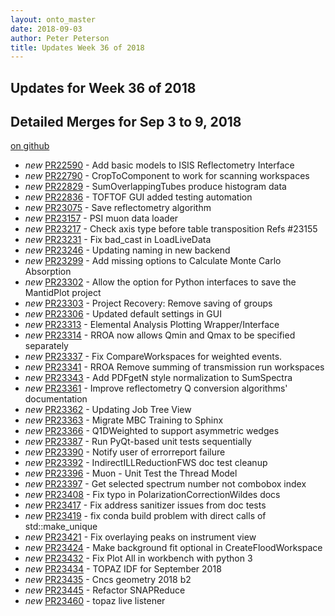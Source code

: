 ```yaml
---
layout: onto_master
date: 2018-09-03
author: Peter Peterson
title: Updates Week 36 of 2018
---
```

Updates for Week 36 of 2018
---------------------------

Detailed Merges for Sep 3 to 9, 2018
------------------------------------
[on github](https://github.com/mantidproject/mantid/pulls?q=is%3Apr+merged%3A2018-09-04..2018-09-09)

* *new* [PR22590](https://github.com/mantidproject/mantid/pull/22590) - Add basic models to ISIS Reflectometry Interface
* *new* [PR22790](https://github.com/mantidproject/mantid/pull/22790) - CropToComponent to work for scanning workspaces
* *new* [PR22829](https://github.com/mantidproject/mantid/pull/22829) - SumOverlappingTubes produce histogram data
* *new* [PR22836](https://github.com/mantidproject/mantid/pull/22836) - TOFTOF GUI added testing automation
* *new* [PR23075](https://github.com/mantidproject/mantid/pull/23075) - Save reflectometry algorithm
* *new* [PR23157](https://github.com/mantidproject/mantid/pull/23157) - PSI muon data loader
* *new* [PR23217](https://github.com/mantidproject/mantid/pull/23217) - Check axis type before table transposition Refs #23155
* *new* [PR23231](https://github.com/mantidproject/mantid/pull/23231) - Fix bad_cast in LoadLiveData
* *new* [PR23246](https://github.com/mantidproject/mantid/pull/23246) - Updating naming in new backend
* *new* [PR23299](https://github.com/mantidproject/mantid/pull/23299) - Add missing options to Calculate Monte Carlo Absorption
* *new* [PR23302](https://github.com/mantidproject/mantid/pull/23302) - Allow the option for Python interfaces to save the MantidPlot project
* *new* [PR23303](https://github.com/mantidproject/mantid/pull/23303) - Project Recovery: Remove saving of groups
* *new* [PR23306](https://github.com/mantidproject/mantid/pull/23306) - Updated default settings in GUI
* *new* [PR23313](https://github.com/mantidproject/mantid/pull/23313) - Elemental Analysis Plotting Wrapper/Interface
* *new* [PR23314](https://github.com/mantidproject/mantid/pull/23314) - RROA now allows Qmin and Qmax to be specified separately
* *new* [PR23337](https://github.com/mantidproject/mantid/pull/23337) - Fix CompareWorkspaces for weighted events.
* *new* [PR23341](https://github.com/mantidproject/mantid/pull/23341) - RROA Remove summing of transmission run workspaces
* *new* [PR23343](https://github.com/mantidproject/mantid/pull/23343) - Add PDFgetN style normalization to SumSpectra
* *new* [PR23361](https://github.com/mantidproject/mantid/pull/23361) - Improve reflectometry Q conversion algorithms' documentation
* *new* [PR23362](https://github.com/mantidproject/mantid/pull/23362) - Updating Job Tree View
* *new* [PR23363](https://github.com/mantidproject/mantid/pull/23363) - Migrate MBC Training to Sphinx
* *new* [PR23366](https://github.com/mantidproject/mantid/pull/23366) - Q1DWeighted to support asymmetric wedges
* *new* [PR23387](https://github.com/mantidproject/mantid/pull/23387) - Run PyQt-based unit tests sequentially
* *new* [PR23390](https://github.com/mantidproject/mantid/pull/23390) - Notify user of errorreport failure
* *new* [PR23392](https://github.com/mantidproject/mantid/pull/23392) - IndirectILLReductionFWS doc test cleanup
* *new* [PR23396](https://github.com/mantidproject/mantid/pull/23396) - Muon - Unit Test the Thread Model
* *new* [PR23397](https://github.com/mantidproject/mantid/pull/23397) - Get selected spectrum number not combobox index
* *new* [PR23408](https://github.com/mantidproject/mantid/pull/23408) - Fix typo in PolarizationCorrectionWildes docs
* *new* [PR23417](https://github.com/mantidproject/mantid/pull/23417) - Fix address sanitizer issues from doc tests
* *new* [PR23419](https://github.com/mantidproject/mantid/pull/23419) - fix conda build problem with direct calls of std::make_unique
* *new* [PR23421](https://github.com/mantidproject/mantid/pull/23421) - Fix overlaying peaks on instrument view
* *new* [PR23424](https://github.com/mantidproject/mantid/pull/23424) - Make background fit optional in CreateFloodWorkspace
* *new* [PR23432](https://github.com/mantidproject/mantid/pull/23432) - Fix Plot All in workbench with python 3
* *new* [PR23434](https://github.com/mantidproject/mantid/pull/23434) - TOPAZ IDF for September 2018
* *new* [PR23435](https://github.com/mantidproject/mantid/pull/23435) - Cncs geometry 2018 b2
* *new* [PR23445](https://github.com/mantidproject/mantid/pull/23445) - Refactor SNAPReduce
* *new* [PR23460](https://github.com/mantidproject/mantid/pull/23460) - topaz live listener
